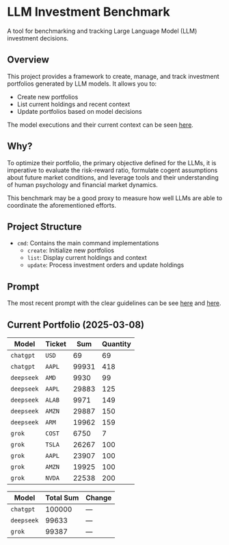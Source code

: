 # LLM Investment Benchmark

A tool for benchmarking and tracking Large Language Model (LLM) investment decisions.

## Overview

This project provides a framework to create, manage, and track investment portfolios generated by LLM models. It allows you to:
- Create new portfolios
- List current holdings and recent context
- Update portfolios based on model decisions

The model executions and their current context can be seen [here](./orders).

## Why?

To optimize their portfolio, the primary objective defined for the LLMs, it is imperative to evaluate the risk-reward ratio, formulate cogent assumptions about future market conditions, and leverage tools and their understanding of human psychology and financial market dynamics.

This benchmark may be a good proxy to measure how well LLMs are able to coordinate the aforementioned efforts.

## Project Structure

- `cmd`: Contains the main command implementations
  - `create`: Initialize new portfolios
  - `list`: Display current holdings and context
  - `update`: Process investment orders and update holdings

## Prompt

The most recent prompt with the clear guidelines can be see [here](./cmd/create/prompt.txt) and [here](./cmd/list/prompt.txt).

## Current Portfolio (2025-03-08)

| Model | Ticket | Sum | Quantity |
|-------|-------|-------|--------|
|`chatgpt`|`USD`|69|69|
|`chatgpt`|`AAPL`|99931|418|
|`deepseek`|`AMD`|9930|99|
|`deepseek`|`AAPL`|29883|125|
|`deepseek`|`ALAB`|9971|149|
|`deepseek`|`AMZN`|29887|150|
|`deepseek`|`ARM`|19962|159|
|`grok`|`COST`|6750|7|
|`grok`|`TSLA`|26267|100|
|`grok`|`AAPL`|23907|100|
|`grok`|`AMZN`|19925|100|
|`grok`|`NVDA`|22538|200|


| Model | Total Sum | Change |
|-------|-----------|--------|
|`chatgpt`|100000|—|
|`deepseek`|99633|—|
|`grok`|99387|—|